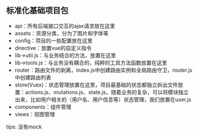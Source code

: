 ## 标准化基础项目包

- api：所有后端接口交互的ajax请求放在这里
- assets：资源分类，分为了图片和字体等
- config：项目的一些配置放在这里
- directive：放置vue的自定义指令
- lib->util.js：与业务结合的方法，放置在这里
- lib->tools.js：与业务没有耦合的，纯粹的工具方法函数放置在这里
- router：路由文件的剥离，index.js中创建路由实例和全局路由守卫，router.js中创建路由列表
- store(Vuex)：状态管理放置在这里，项目最基础的状态都独立拆出文件放置：actions.js、mutations.js、state.js，随着业务的复杂，可以将模块独立出来，比如用户相关的（用户名、用户信息等）状态管理，我们放置在user.js 
- components：组件管理
- views：视图管理

tips: 没有mock
